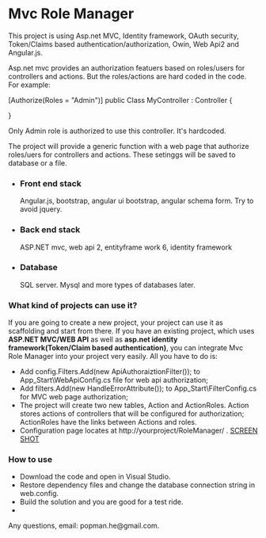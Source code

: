 # Mvc Role Manager

This project is using Asp.net MVC, Identity framework, OAuth security, Token/Claims based authentication/authorization, Owin, Web Api2 and Angular.js.

Asp.net mvc provides an authorization featuers based on roles/users for controllers and actions. 
But the roles/actions are hard coded in the code.
For example: 

[Authorize(Roles = "Admin")]
public Class  MyController : Controller
{

}

Only Admin role is authorized to use this controller. It's hardcoded.

The project will provide a generic function with a web page that authorize roles/uers for controllers and actions. 
These setinggs will be saved to database or a file.

<ul>
<li><h3>Front end stack</h3> Angular.js, bootstrap, angular ui bootstrap, angular schema form. Try to avoid jquery.</li>
<li><h3>Back end stack</h3> ASP.NET mvc, web api 2, entityframe work 6, identity framework</li>
<li><h3>Database</h3> SQL server.  Mysql and more types of databases later.</li>
</ul>
<h3>What kind of projects can use it?</h3>
If you are going to create a new project, your project can use it as scaffolding and start from there.
If you have an existing project, which uses <strong>ASP.NET MVC/WEB API</strong> as well as <strong>asp.net identity framework(Token/Claim based authentication)</strong>, you can integrate Mvc Role Manager into your project very easily.
All you have to do is:
<ul><li>
Add config.Filters.Add(new ApiAuthoraiztionFilter()); to App_Start\WebApiConfig.cs file  for web api authorization;
</li>
<li> Add filters.Add(new HandleErrorAttribute()); to App_Start\FilterConfig.cs for MVC web page authorization;
</li>
<li>The project will create two new tables, Action and ActionRoles. Action stores actions of controllers that will be configured for authorization; ActionRoles have the links between Actions and roles.</li>
<li>Configuration page locates at http://yourproject/RoleManager/ . 
<a href="https://drive.google.com/a/d3security.com/file/d/0B_vc8f3gs88KbUV4empfQ1k2WEk/view" target=_blank>SCREEN SHOT</a>
</li>
</ul>
<h3>How to use</h3>
<ul>
<li>Download the code and open in Visual Studio. </li>
<li>Restore dependency files and change the database connection string in web.config.</li>
<li>Build the solution and you are good for a test ride. </li>
<li></li>
</ul>

<p>Any questions, email: popman.he@gmail.com.</p>

